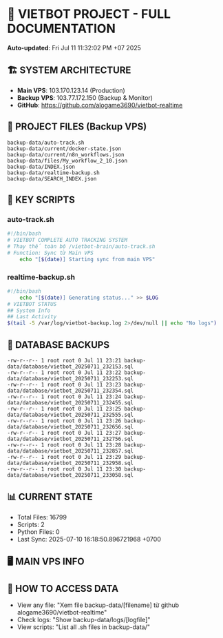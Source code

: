 # 🤖 VIETBOT PROJECT - FULL DOCUMENTATION
**Auto-updated**: Fri Jul 11 11:32:02 PM +07 2025

## 🏗️ SYSTEM ARCHITECTURE
- **Main VPS**: 103.170.123.14 (Production)
- **Backup VPS**: 103.77.172.150 (Backup & Monitor)
- **GitHub**: https://github.com/alogame3690/vietbot-realtime

## 📁 PROJECT FILES (Backup VPS)
```
backup-data/auto-track.sh
backup-data/current/docker-state.json
backup-data/current/n8n_workflows.json
backup-data/files/My_workflow_2_10.json
backup-data/INDEX.json
backup-data/realtime-backup.sh
backup-data/SEARCH_INDEX.json
```

## 🔧 KEY SCRIPTS
### auto-track.sh
```bash
#!/bin/bash
# VIETBOT COMPLETE AUTO TRACKING SYSTEM
# Thay thế toàn bộ /vietbot-brain/auto-track.sh
# Function: Sync từ Main VPS
    echo "[$(date)] Starting sync from main VPS"
```
### realtime-backup.sh
```bash
#!/bin/bash
    echo "[$(date)] Generating status..." >> $LOG
# VIETBOT STATUS
## System Info
## Last Activity
$(tail -5 /var/log/vietbot-backup.log 2>/dev/null || echo "No logs")
```

## 💾 DATABASE BACKUPS
```
-rw-r--r-- 1 root root 0 Jul 11 23:21 backup-data/database/vietbot_20250711_232153.sql
-rw-r--r-- 1 root root 0 Jul 11 23:22 backup-data/database/vietbot_20250711_232253.sql
-rw-r--r-- 1 root root 0 Jul 11 23:23 backup-data/database/vietbot_20250711_232354.sql
-rw-r--r-- 1 root root 0 Jul 11 23:24 backup-data/database/vietbot_20250711_232455.sql
-rw-r--r-- 1 root root 0 Jul 11 23:25 backup-data/database/vietbot_20250711_232555.sql
-rw-r--r-- 1 root root 0 Jul 11 23:26 backup-data/database/vietbot_20250711_232656.sql
-rw-r--r-- 1 root root 0 Jul 11 23:27 backup-data/database/vietbot_20250711_232756.sql
-rw-r--r-- 1 root root 0 Jul 11 23:28 backup-data/database/vietbot_20250711_232857.sql
-rw-r--r-- 1 root root 0 Jul 11 23:29 backup-data/database/vietbot_20250711_232958.sql
-rw-r--r-- 1 root root 0 Jul 11 23:30 backup-data/database/vietbot_20250711_233058.sql
```

## 📊 CURRENT STATE
- Total Files: 16799
- Scripts: 2
- Python Files: 0
- Last Sync: 2025-07-10 16:18:50.896721968 +0700

## 🖥️ MAIN VPS INFO


## 🚨 HOW TO ACCESS DATA
- View any file: "Xem file backup-data/[filename] từ github alogame3690/vietbot-realtime"
- Check logs: "Show backup-data/logs/[logfile]"
- View scripts: "List all .sh files in backup-data/"
